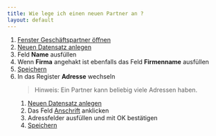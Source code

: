 ```yaml
---
title: Wie lege ich einen neuen Partner an ?
layout: default
---
```

1. [Fenster Geschäftspartner öffnen](Wie_finde_und_öffne_ich_ein_Fenster)
1. [Neuen Datensatz anlegen](Wie_lege_ich_einen_neuen_datensatz_an)
1. Feld **Name** ausfüllen
1. Wenn **Firma** angehakt ist ebenfalls das Feld **Firmenname** ausfüllen
1. [Speichern](Wie_lege_ich_einen_neuen_datensatz_an)
1. In das Register **Adresse** wechseln
	> Hinweis: Ein Partner kann beliebig viele Adressen haben.
	1. [Neuen Datensatz anlegen](Wie_lege_ich_einen_neuen_datensatz_an)
	1. Das Feld [Anschrift](../images/de_feld_anschrift.png) anklicken
	1. Adressfelder ausfüllen und mit OK bestätigen
	1. [Speichern](Wie_lege_ich_einen_neuen_datensatz_an)

